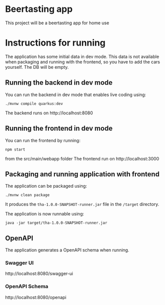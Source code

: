# Beertasting app

This project will be a beertasting app for home use

# Instructions for running
The application has some initial data in dev mode.
This data is not available when packaging and running with the frontend,
so you have to add the cars yourself. The DB will be empty.
## Running the backend in dev mode

You can run the backend in dev mode that enables live coding using:
```shell script
./mvnw compile quarkus:dev
```
The backend runs on http://localhost:8080

## Running the frontend in dev mode

You can run the frontend by running:
```shell script
npm start
```
from the src/main/webapp folder
The frontend run on http://localhost:3000

## Packaging and running application with frontend

The application can be packaged using:
```shell script
./mvnw clean package
```
It produces the `tha-1.0.0-SNAPSHOT-runner.jar` file in the `/target` directory.

The application is now runnable using:
```shell script
java -jar target/tha-1.0.0-SNAPSHOT-runner.jar
```

## OpenAPI
The application generates a OpenAPI schema when running.

### Swagger UI
http://localhost:8080/swagger-ui

### OpenAPI Schema
http://localhost:8080/openapi

